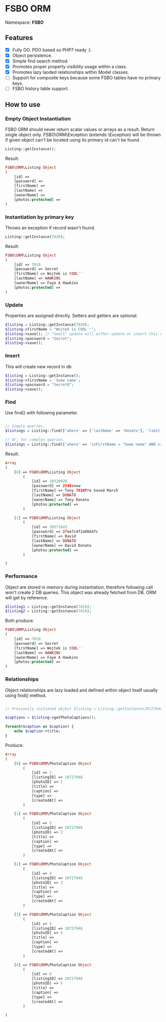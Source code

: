 # FSBO ORM
Namespace: __FSBO__

## Features
- [x] Fully OO. PDO based so PHP7 ready :). 
- [x] Object persistence.
- [x] Simple find search method.
- [x] Promotes proper property visibility usage within a class.
- [x] Promotes lazy laoded relationships within Model classes. 
- [ ] Support for composite keys because some FSBO tables have no primary keys.
- [ ] FSBO history table support.

## How to use

### Empty Object Instantiation
FSBO ORM should never return scalar values or arrays as a result. Return single object only. FSBO\ORM\Exception (extends \Exception) will be thrown if given object can't be located using its primary id can't be found.

```php
Listing::getInstance();
```
Result:
```php
FSBO\ORM\Listing Object
(
    [id] => 
    [password] => 
    [firstName] => 
    [lastName] => 
    [ownerName] => 
    [photos:protected] => 
)
```

### Instantiation by primary key
Throws an exception if record wasn't found.

```php
Listing::getInstance(7010);
```
Result:
```php
FSBO\ORM\Listing Object
(
    [id] => 7010
    [password] => Secret
    [firstName] => Wojtek is COOL''
    [lastName] => HAWKINS
    [ownerName] => Faye A Hawkins
    [photos:protected] => 
)
```

### Update
Properties are assigned directly. Setters and getters are optional.

```php
$listing = Listing::getInstance(7010);
$listing->firstName = "Wojtek is COOL''";
$listing->save(); // "Smart" update will either update or insert this object.
$listing->password = "Secret";
$listing->save();
```

### Insert
This will create new record in db

```php
$listing = Listing::getInstance();
$listing->firstName = 'Some name';
$listing->password = "Secret8";
$listing->save();
```

### Find
Use find() with following parameter.

```php

// Simple queries.
$listings = Listing::find(['where' => ['lastName' => 'Donato'], 'limit' => 2, 'order' => 'lastName DESC']);

// Or, for complex queries.
$listings = Listing::find(['where' => 'szFirstName = "Some name" AND szLastName LIKE "%DOn%" ', 'limit' => 100]);
```
Result:
```php
Array
(
    [0] => FSBO\ORM\Listing Object
        (
            [id] => 20320928
            [password] => 2540snow
            [firstName] => Tony 7010Pre Saved March 
            [lastName] => DONATO
            [ownerName] => Tony Donato
            [photos:protected] => 
        )

    [1] => FSBO\ORM\Listing Object
        (
            [id] => 20571643
            [password] => 2fee7c4f2a8664fc
            [firstName] => David
            [lastName] => DONATO
            [ownerName] => David Donato
            [photos:protected] => 
        )

)
```

### Performance
Object are stored in memory during instantiation, therefore following call won't create 2 DB queries. This object was already fetched from DB. ORM will get by reference.

```php 
$listing1 = Listing::getInstance(7010);
$listing2 = Listing::getInstance(7010);
```
Both produce:
```php
FSBO\ORM\Listing Object
(
    [id] => 7010
    [password] => Secret
    [firstName] => Wojtek is COOL''
    [lastName] => HAWKINS
    [ownerName] => Faye A Hawkins
    [photos:protected] => 
)
```

### Relationships 
Object relationships are lazy loaded and defined within object itself usually using find() method.

```php

// Previously initiated object $listing = Listing::getInstance(20727948);

$captions = $listing->getPhotoCaptions();

foreach($caption as $caption) {
    echo $caption->title;
}
```
Produce:
```php
Array
(
    [0] => FSBO\ORM\PhotoCaption Object
        (
            [id] => 2
            [listingID] => 20727948
            [photoID] => 1
            [title] => 
            [caption] => 
            [type] => 
            [createdAt] => 
        )

    [1] => FSBO\ORM\PhotoCaption Object
        (
            [id] => 3
            [listingID] => 20727948
            [photoID] => 2
            [title] => 
            [caption] => 
            [type] => 
            [createdAt] => 
        )

    [2] => FSBO\ORM\PhotoCaption Object
        (
            [id] => 4
            [listingID] => 20727948
            [photoID] => 3
            [title] => 
            [caption] => 
            [type] => 
            [createdAt] => 
        )

    [3] => FSBO\ORM\PhotoCaption Object
        (
            [id] => 5
            [listingID] => 20727948
            [photoID] => 4
            [title] => 
            [caption] => 
            [type] => 
            [createdAt] => 
        )

    [4] => FSBO\ORM\PhotoCaption Object
        (
            [id] => 6
            [listingID] => 20727948
            [photoID] => 5
            [title] => 
            [caption] => 
            [type] => 
            [createdAt] => 
        )

)
```